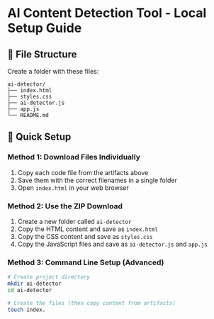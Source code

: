 # AI Content Detection Tool - Local Setup Guide

## 📁 File Structure
Create a folder with these files:
```
ai-detector/
├── index.html
├── styles.css
├── ai-detector.js
├── app.js
└── README.md
```

## 🚀 Quick Setup

### Method 1: Download Files Individually
1. Copy each code file from the artifacts above
2. Save them with the correct filenames in a single folder
3. Open `index.html` in your web browser

### Method 2: Use the ZIP Download
1. Create a new folder called `ai-detector`
2. Copy the HTML content and save as `index.html`
3. Copy the CSS content and save as `styles.css`
4. Copy the JavaScript files and save as `ai-detector.js` and `app.js`

### Method 3: Command Line Setup (Advanced)
```bash
# Create project directory
mkdir ai-detector
cd ai-detector

# Create the files (then copy content from artifacts)
touch index.
